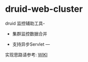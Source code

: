 # druid-web-cluster

druid 监控辅助工具-

- 集群监控数据合并

- 支持异步Servlet — 

实现思路请参考: [WIKI](https://github.com/cncounter/druid-web-helper/wiki)
